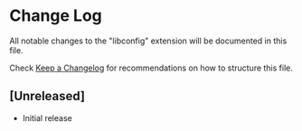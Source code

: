 # Change Log

All notable changes to the "libconfig" extension will be documented in this file.

Check [Keep a Changelog](http://keepachangelog.com/) for recommendations on how to structure this file.

## [Unreleased]

- Initial release
